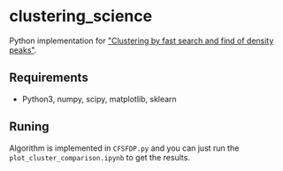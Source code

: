# clustering_science

Python implementation for ["Clustering by fast search and find of density peaks"](http://science.sciencemag.org/content/344/6191/1492.full).



## Requirements

-  Python3, numpy, scipy, matplotlib, sklearn


## Runing

Algorithm is implemented in `CFSFDP.py` and you can just run the `plot_cluster_comparison.ipynb` to get the results.
